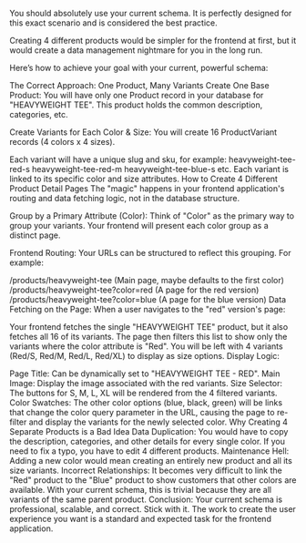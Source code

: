 You should absolutely use your current schema. It is perfectly designed for this exact scenario and is considered the best practice.

Creating 4 different products would be simpler for the frontend at first, but it would create a data management nightmare for you in the long run.

Here’s how to achieve your goal with your current, powerful schema:

The Correct Approach: One Product, Many Variants
Create One Base Product: You will have only one Product record in your database for "HEAVYWEIGHT TEE". This product holds the common description, categories, etc.

Create Variants for Each Color & Size: You will create 16 ProductVariant records (4 colors x 4 sizes).

Each variant will have a unique slug and sku, for example:
heavyweight-tee-red-s
heavyweight-tee-red-m
heavyweight-tee-blue-s
etc.
Each variant is linked to its specific color and size attributes.
How to Create 4 Different Product Detail Pages
The "magic" happens in your frontend application's routing and data fetching logic, not in the database structure.

Group by a Primary Attribute (Color): Think of "Color" as the primary way to group your variants. Your frontend will present each color group as a distinct page.

Frontend Routing: Your URLs can be structured to reflect this grouping. For example:

/products/heavyweight-tee (Main page, maybe defaults to the first color)
/products/heavyweight-tee?color=red (A page for the red version)
/products/heavyweight-tee?color=blue (A page for the blue version)
Data Fetching on the Page: When a user navigates to the "red" version's page:

Your frontend fetches the single "HEAVYWEIGHT TEE" product, but it also fetches all 16 of its variants.
The page then filters this list to show only the variants where the color attribute is "Red".
You will be left with 4 variants (Red/S, Red/M, Red/L, Red/XL) to display as size options.
Display Logic:

Page Title: Can be dynamically set to "HEAVYWEIGHT TEE - RED".
Main Image: Display the image associated with the red variants.
Size Selector: The buttons for S, M, L, XL will be rendered from the 4 filtered variants.
Color Swatches: The other color options (blue, black, green) will be links that change the color query parameter in the URL, causing the page to re-filter and display the variants for the newly selected color.
Why Creating 4 Separate Products is a Bad Idea
Data Duplication: You would have to copy the description, categories, and other details for every single color. If you need to fix a typo, you have to edit 4 different products.
Maintenance Hell: Adding a new color would mean creating an entirely new product and all its size variants.
Incorrect Relationships: It becomes very difficult to link the "Red" product to the "Blue" product to show customers that other colors are available. With your current schema, this is trivial because they are all variants of the same parent product.
Conclusion: Your current schema is professional, scalable, and correct. Stick with it. The work to create the user experience you want is a standard and expected task for the frontend application.